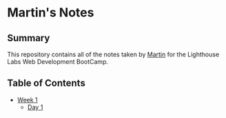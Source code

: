 # Martin's Notes

## Summary

This repository contains all of the notes taken by [Martin](https://github.com/wonth93) for the Lighthouse Labs Web Development BootCamp.

## Table of Contents
* [Week 1](/Week_1)
  * [Day 1](/Week_1/Day_1)